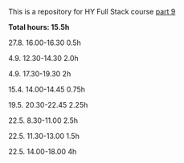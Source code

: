 This is a repository for HY Full Stack course [part 9](https://fullstackopen.com/en/part9)

**Total hours: 15.5h**


27.8. 16.00-16.30 0.5h

4.9. 12.30-14.30 2.0h

4.9. 17.30-19.30 2h 

15.4. 14.00-14.45 0.75h

19.5. 20.30-22.45 2.25h

22.5. 8.30-11.00 2.5h

22.5. 11.30-13.00 1.5h

22.5. 14.00-18.00 4h
